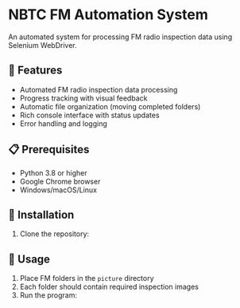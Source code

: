 # NBTC FM Automation System

An automated system for processing FM radio inspection data using Selenium WebDriver.

## 🌟 Features

- Automated FM radio inspection data processing
- Progress tracking with visual feedback
- Automatic file organization (moving completed folders)
- Rich console interface with status updates
- Error handling and logging

## 📋 Prerequisites

- Python 3.8 or higher
- Google Chrome browser
- Windows/macOS/Linux

## 🚀 Installation

1. Clone the repository:



## 🔧 Usage

1. Place FM folders in the `picture` directory
2. Each folder should contain required inspection images
3. Run the program: